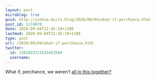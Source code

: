 ```yaml
---
layout: post
microblog: true
guid: http://joshua.micro.blog/2020/09/04/what-if-perchance.html
post_id: 1174970
date: 2020-09-04T21:45:19+1100
lastmod: 2020-09-04T21:45:19+1100
type: post
url: /2020/09/04/what-if-perchance.html
twitter:
  id: 1301833721545453569
  username: 
---
```

What if, perchance, we weren’t [all in this together?](https://www.9news.com.au/national/queensland-hotel-quarantine-coronavirus-covid19-pippa-bradshaw-tragedies/e40ea522-3b00-4f70-a2b9-bd7d63824351)
